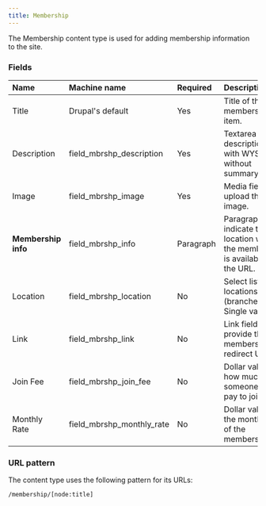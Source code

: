 ```yaml
---
title: Membership
---
```


The Membership content type is used for adding membership information to the site.

### Fields

| Name           | Machine name           | Required | Description                                                                                        |
| :------------- | :--------------------- | :------- | :------------------------------------------------------------------------------------------------- |
| Title          | Drupal's default      | Yes      | Title of the membership item.                                                                      |
| Description    | field\_mbrshp_description | Yes      | Textarea for the description/body with WYSIWYG, without summary.                                   |
| Image          | field\_mbrshp_image      | Yes      | Media field to upload the image.                                                                   |
| **Membership info** | field\_mbrshp_info       | Paragraph | Paragraph to indicate the location where the membership is available and the URL.                |
| Location       | field\_mbrshp_location   | No       | Select list with locations (branches). Single value.                                               |
| Link           | field\_mbrshp_link       | No       | Link field to provide the membership redirect URL.                                                   |
| Join Fee       | field\_mbrshp\_join_fee  | No       | Dollar value for how much someone has to pay to join.                                               |
| Monthly Rate   | field\_mbrshp\_monthly_rate | No       | Dollar value for the monthly fee of the membership.                                                |

### URL pattern

The content type uses the following pattern for its URLs:

`/membership/[node:title]`
